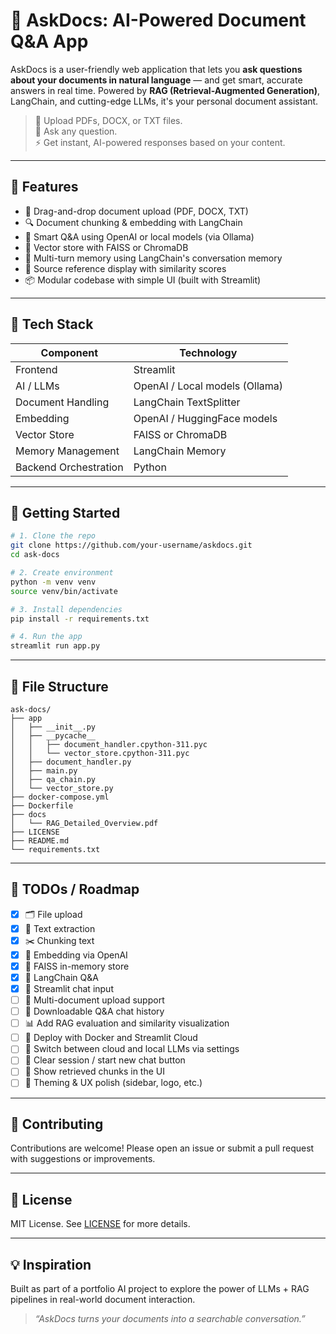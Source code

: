 # 🧠 AskDocs: AI-Powered Document Q&A App

AskDocs is a user-friendly web application that lets you **ask questions about your documents in natural language** — and get smart, accurate answers in real time. Powered by **RAG (Retrieval-Augmented Generation)**, LangChain, and cutting-edge LLMs, it's your personal document assistant.

> 📄 Upload PDFs, DOCX, or TXT files.  
> 💬 Ask any question.  
> ⚡️ Get instant, AI-powered responses based on your content.

---

## 🚀 Features

- 📁 Drag-and-drop document upload (PDF, DOCX, TXT)
- 🔍 Document chunking & embedding with LangChain
- 🧠 Smart Q&A using OpenAI or local models (via Ollama)
- 💃 Vector store with FAISS or ChromaDB
- 🧕 Multi-turn memory using LangChain's conversation memory
- 📌 Source reference display with similarity scores
- 📦 Modular codebase with simple UI (built with Streamlit)

---

## 🧠 Tech Stack

| Component            | Technology                    |
|----------------------|-------------------------------|
| Frontend             | Streamlit                     |
| AI / LLMs            | OpenAI / Local models (Ollama)|
| Document Handling    | LangChain TextSplitter        |
| Embedding            | OpenAI / HuggingFace models   |
| Vector Store         | FAISS or ChromaDB             |
| Memory Management    | LangChain Memory              |
| Backend Orchestration| Python                        |

---

## 👥 Getting Started

```bash
# 1. Clone the repo
git clone https://github.com/your-username/askdocs.git
cd ask-docs

# 2. Create environment
python -m venv venv
source venv/bin/activate

# 3. Install dependencies
pip install -r requirements.txt

# 4. Run the app
streamlit run app.py
```

---

## 📂 File Structure

```
ask-docs/
├── app
│   ├── __init__.py
│   ├── __pycache__
│   │   ├── document_handler.cpython-311.pyc
│   │   └── vector_store.cpython-311.pyc
│   ├── document_handler.py
│   ├── main.py
│   ├── qa_chain.py
│   └── vector_store.py
├── docker-compose.yml
├── Dockerfile
├── docs
│   └── RAG_Detailed_Overview.pdf
├── LICENSE
├── README.md
└── requirements.txt
```

---

## 📌 TODOs / Roadmap

- [x] 🗂 File upload
- [x] 🧠 Text extraction
- [x] ✂️ Chunking text
- [x] 🧬 Embedding via OpenAI
- [x] 🧠 FAISS in-memory store
- [x] 🤖 LangChain Q&A
- [x] 💬 Streamlit chat input
- [ ] 📁 Multi-document upload support
- [ ] 💾 Downloadable Q&A chat history
- [ ] 📊 Add RAG evaluation and similarity visualization
- [ ] 🚀 Deploy with Docker and Streamlit Cloud
- [ ] 🔄 Switch between cloud and local LLMs via settings
- [ ] 🧹 Clear session / start new chat button
- [ ] 🧠 Show retrieved chunks in the UI
- [ ] 🎨 Theming & UX polish (sidebar, logo, etc.)

---

## 🤝 Contributing

Contributions are welcome! Please open an issue or submit a pull request with suggestions or improvements.

---

## 📜 License

MIT License. See [LICENSE](./LICENSE) for more details.

---

## 💡 Inspiration

Built as part of a portfolio AI project to explore the power of LLMs + RAG pipelines in real-world document interaction.

> _“AskDocs turns your documents into a searchable conversation.”_
